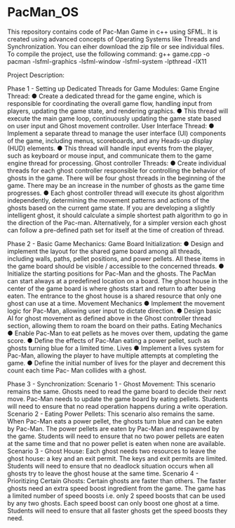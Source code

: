 # PacMan_OS
This repository contains code of Pac-Man Game in c++ using SFML. It is created using advanced concepts of Operating Systems like Threads and Synchronization.
You can eiher download the zip file or see individual files.
To compile the project, use the following command:
g++ game.cpp -o pacman -lsfml-graphics -lsfml-window -lsfml-system -lpthread -lX11

Project Description:

Phase 1 - Setting up Dedicated Threads for Game Modules:
Game Engine Thread:
● Create a dedicated thread for the game engine, which is responsible for coordinating the
overall game flow, handling input from players, updating the game state, and rendering
graphics.
● This thread will execute the main game loop, continuously updating the game state based
on user input and Ghost movement controller.
User Interface Thread:
● Implement a separate thread to manage the user interface (UI) components of the game,
including menus, scoreboards, and any Heads-up display (HUD) elements.
● This thread will handle input events from the player, such as keyboard or mouse input, and
communicate them to the game engine thread for processing.
Ghost controller Threads:
● Create individual threads for each ghost controller responsible for controlling the behavior
of ghosts in the game. There will be four ghost threads in the beginning of the game. There
may be an increase in the number of ghosts as the game time progresses.
● Each ghost controller thread will execute its ghost algorithm independently, determining
the movement patterns and actions of the ghosts based on the current game state. If you are
developing a slightly intelligent ghost, it should calculate a simple shortest path algorithm
to go in the direction of the Pac-man. Alternatively, for a simpler version each ghost can
follow a pre-defined path set for itself at the time of creation of thread.

Phase 2 - Basic Game Mechanics:
Game Board Initialization:
● Design and implement the layout for the shared game board among all threads, including
walls, paths, pellet positions, and power pellets. All these items in the game board should
be visible / accessible to the concerned threads.
● Initialize the starting positions for Pac-Man and the ghosts. The PacMan can start always
at a predefined location on a board. The ghost house in the center of the game board is
where ghosts start and return to after being eaten. The entrance to the ghost house is a
shared resource that only one ghost can use at a time.
Movement Mechanics
● Implement the movement logic for Pac-Man, allowing user input to dictate direction.
● Design basic AI for ghost movement as defined above in the Ghost controller thread
section, allowing them to roam the board on their paths.
Eating Mechanics
● Enable Pac-Man to eat pellets as he moves over them, updating the game score.
● Define the effects of Pac-Man eating a power pellet, such as ghosts turning blue for a
limited time.
Lives
● Implement a lives system for Pac-Man, allowing the player to have multiple attempts at
completing the game.
● Define the initial number of lives for the player and decrement this count each time Pac-
Man collides with a ghost.

Phase 3 - Synchronization:
Scenario 1 - Ghost Movement: This scenario remains the same. Ghosts need to read the game
board to decide their next move. Pac-Man needs to update the game board by eating pellets.
Students will need to ensure that no read operation happens during a write operation.
Scenario 2 - Eating Power Pellets: This scenario also remains the same. When Pac-Man eats a
power pellet, the ghosts turn blue and can be eaten by Pac-Man. The power pellets are eaten by
Pac-Man and respawned by the game. Students will need to ensure that no two power pellets are
eaten at the same time and that no power pellet is eaten when none are available.
Scenario 3 - Ghost House: Each ghost needs two resources to leave the ghost house: a key and
an exit permit. The keys and exit permits are limited. Students will need to ensure that no deadlock
situation occurs when all ghosts try to leave the ghost house at the same time.
Scenario 4 - Prioritizing Certain Ghosts: Certain ghosts are faster than others. The faster ghosts
need an extra speed boost ingredient from the game. The game has a limited number of speed
boosts i.e. only 2 speed boosts that can be used by any two ghosts. Each speed boost can only boost
one ghost at a time. Students will need to ensure that all faster ghosts get the speed boosts they
need.
